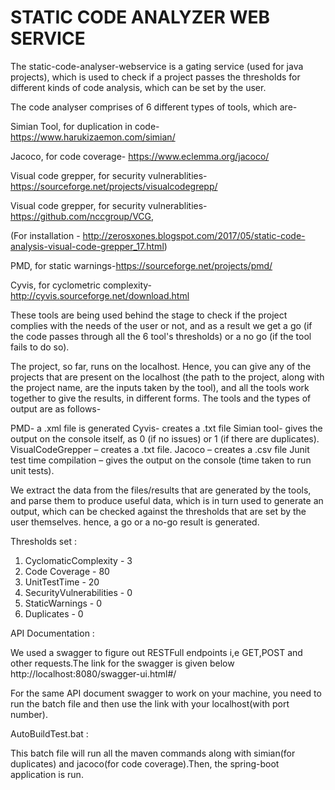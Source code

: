 # STATIC CODE ANALYZER WEB SERVICE

The static-code-analyser-webservice is a gating service (used for java projects), which is used to check if a 
project passes the thresholds for different kinds of code analysis, which can be set by the user.

The code analyser comprises of 6 different types of tools, which are-

Simian Tool, for duplication in code- https://www.harukizaemon.com/simian/

Jacoco, for code coverage- https://www.eclemma.org/jacoco/

Visual code grepper, for security vulnerablities- https://sourceforge.net/projects/visualcodegrepp/

Visual code grepper, for security vulnerablities- https://github.com/nccgroup/VCG, 

(For installation - http://zerosxones.blogspot.com/2017/05/static-code-analysis-visual-code-grepper_17.html) 

PMD, for static warnings-https://sourceforge.net/projects/pmd/

Cyvis, for cyclometric complexity- http://cyvis.sourceforge.net/download.html

These tools are being used behind the stage to check if the project complies with the needs of the user
or not, and as a result we get a go (if the code passes through all the 6 tool's thresholds) or a
no go (if the tool fails to do so).

The project, so far, runs on the localhost. Hence, you can give any of the projects that are present
on the localhost (the path to the project, along with the project name, are the inputs taken by
the tool), and all the tools work together to give the results, in different forms. 
The tools and the types of output are as follows-

PMD- a .xml file is generated
Cyvis- creates a .txt file
Simian tool- gives the output on the console itself, as 0 (if no issues) or 1 (if there are duplicates).
VisualCodeGrepper – creates a .txt file.
Jacoco – creates a .csv file
Junit test time compilation – gives the output on the console (time taken to run unit tests).

 
We extract the data from the files/results that are generated by the tools, and parse them to produce
useful data, which is in turn used to generate an output, which can be checked against the thresholds
that are set by the user themselves. hence, a go or a no-go result is generated.

Thresholds set :

1. CyclomaticComplexity - 3
2. Code Coverage - 80
3. UnitTestTime - 20
4. SecurityVulnerabilities - 0
5. StaticWarnings - 0
6. Duplicates - 0   

API Documentation : 

We used a swagger to figure out RESTFull endpoints i,e GET,POST and other requests.The link for the swagger is given below
http://localhost:8080/swagger-ui.html#/

For the same API document swagger to work on your machine, you need to run the batch file and then use the link with your localhost(with port number).

AutoBuildTest.bat :

This batch file will run all the maven commands along with simian(for duplicates) and jacoco(for code coverage).Then, the spring-boot application is run.  
